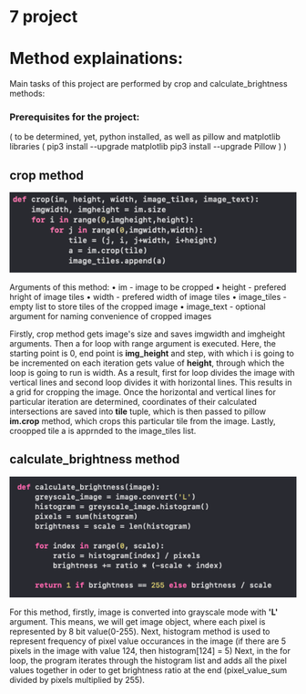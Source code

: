 # 7 project

# Method explainations:

Main tasks of this project are performed by crop and calculate_brightness methods:

### Prerequisites for the project:
(
    to be determined, yet, python installed, as well as pillow and matplotlib libraries 
    (
    pip3 install --upgrade matplotlib
    pip3 install --upgrade Pillow
    )
)
## crop method

<p><img src="readme_images/s1.png" alt="a" /></p>
<p> 
    Arguments of this method:
        • im - image to be cropped
        • height - prefered hright of image tiles
        • width - prefered width of image tiles
        • image_tiles - empty list to store tiles of the cropped image
        • image_text - optional argument for naming convenience of cropped images
</p>
Firstly, crop method  gets image's size and saves imgwidth and imgheight arguments.
Then a for loop with range argument is executed. Here, the starting point is 0, end point is <b>img_height</b> and step, with which i is going to be incremented on each iteration gets value of <b>height</b>, through which the loop is going to run is width. As a result, first for loop divides the image with vertical lines and second loop divides it with horizontal lines. This results in a grid for cropping the image. Once the horizontal and vertical lines for particular iteration are determined, coordinates of their calculated intersections are saved into <b>tile</b> tuple, which is then passed to pillow <b>im.crop</b> method, which crops this particular tile from the image. Lastly, croopped tile a is apprnded to the image_tiles list.

## calculate_brightness method
<p><img src="readme_images/s2.png" alt="a" /></p>
For this method, firstly, image is converted into grayscale mode with <b>'L'</b> argument. This means, we will get image object, where each pixel is represented by 8 bit value(0-255). 
Next, histogram method is used to represent frequency of pixel value occurances in the image (if there are 5 pixels in the image with value 124, then histogram[124] = 5)
Next, in the for loop, the program iterates through the histogram list and adds all the pixel values together in oder to get brightness ratio at the end (pixel_value_sum divided by pixels multiplied by 255).
